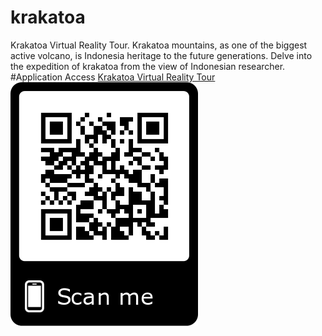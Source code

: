 # krakatoa
Krakatoa Virtual Reality Tour. Krakatoa mountains, as one of the biggest active volcano, is Indonesia heritage to the future generations. Delve into the expedition of krakatoa from the view of Indonesian researcher.
#Application Access
[Krakatoa Virtual Reality Tour](https://meizano.github.io/krakatoa/)
![Krakatoa VR QR Code](krakatoaqrcode.png "Krakatoa VR QR Code")
